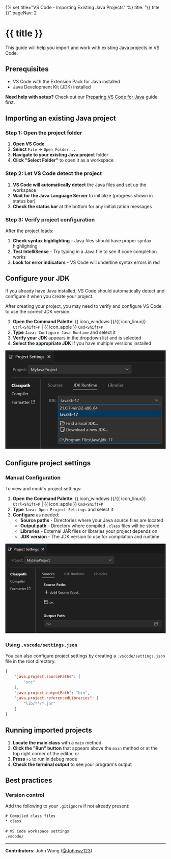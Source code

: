 {% set title="VS Code - Importing Existing Java Projects" %}
<frontmatter>
  title: "{{ title }}"
  pageNav: 2
</frontmatter>

<include src="vscode.md#wip-warning" />

# {{ title }}

This guide will help you import and work with existing Java projects in VS Code.

## Prerequisites

* VS Code with the Extension Pack for Java installed
* Java Development Kit (JDK) installed

<box type="tip" seamless>

**Need help with setup?** Check out our [Preparing VS Code for Java](vscodeJavaSetup.html) guide first.
</box>

## Importing an existing Java project

### Step 1: Open the project folder

1. **Open VS Code**
2. **Select** `File` → `Open Folder...`
3. **Navigate to your existing Java project** folder
4. **Click "Select Folder"** to open it as a workspace

### Step 2: Let VS Code detect the project

1. **VS Code will automatically detect** the Java files and set up the workspace
2. **Wait for the Java Language Server** to initialize (progress shown in status bar)
3. **Check the status bar** at the bottom for any initialization messages

### Step 3: Verify project configuration

After the project loads:

1. **Check syntax highlighting** - Java files should have proper syntax highlighting
2. **Test IntelliSense** - Try typing in a Java file to see if code completion works
3. **Look for error indicators** - VS Code will underline syntax errors in red

## Configure your JDK

<box type="tip" seamless>

If you already have Java installed, VS Code should automatically detect and configure it when you create your project.
</box>

After creating your project, you may need to verify and configure VS Code to use the correct JDK version.

1. **Open the Command Palette**: {{ icon_windows }}/{{ icon_linux}} `Ctrl+Shift+P` | {{ icon_apple }} `Cmd+Shift+P`
2. **Type** `Java: Configure Java Runtime` and select it
3. **Verify your JDK** appears in the dropdown list and is selected
4. **Select the appropriate JDK** if you have multiple versions installed

![VS Code Java: Configure Java Runtime](images/vscodeNewJavaProject/VSCodeJavaConfigureJavaRuntime.png)

## Configure project settings

### Manual Configuration

To view and modify project settings:

1. **Open the Command Palette**: {{ icon_windows }}/{{ icon_linux}} `Ctrl+Shift+P` | {{ icon_apple }} `Cmd+Shift+P`
2. **Type** `Java: Open Project Settings` and select it
3. **Configure** as needed:
   * **Source paths** - Directories where your Java source files are located
   * **Output path** - Directory where compiled `.class` files will be stored
   * **Libraries** - External JAR files or libraries your project depends on
   * **JDK version** - The JDK version to use for compilation and runtime

![VS Code Java Project Settings](images/vscodeNewJavaProject/VSCodeJavaProjectSettings.png)

### Using `.vscode/settings.json`

You can also configure project settings by creating a `.vscode/settings.json` file in the root directory:

```json
{
    "java.project.sourcePaths": [
        "src"
    ],
    "java.project.outputPath": "bin",
    "java.project.referencedLibraries": [
        "lib/**/*.jar"
    ]
}
```

## Running imported projects

1. **Locate the main class** with a `main` method
2. **Click the "Run" button** that appears above the `main` method or at the top right corner of the editor, or
3. **Press** `F5` to run in debug mode
4. **Check the terminal output** to see your program's output

## Best practices

### Version control

Add the following to your `.gitignore` if not already present:

```gitignore
# Compiled class files
*.class

# VS Code workspace settings
.vscode/
```

---

**Contributors**: John Wong ([@Johnwz123](https://github.com/Johnwz123))
